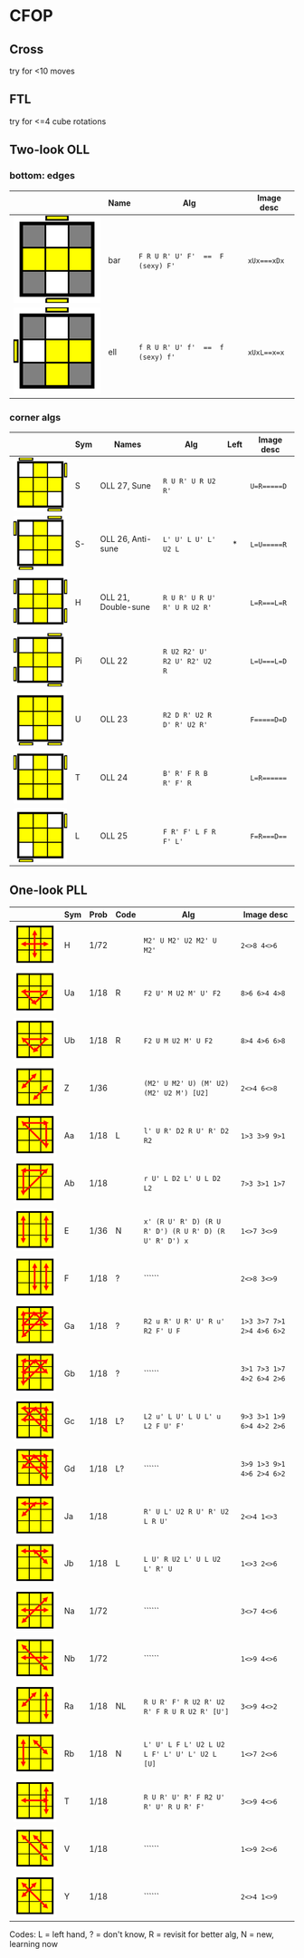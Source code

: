 # CFOP

## Cross

try for <10 moves

## FTL

try for <=4 cube rotations

## Two-look OLL

### bottom: edges

|     | Name | Alg | Image desc |
| --- | --- | --- | --- |
| ![bar](images/bar.svg) | bar | ```F R U R' U' F'  ==  F (sexy) F'``` | ```xUx===xDx```|
| ![ell](images/ell.svg) | ell | ```f R U R' U' f'  ==  f (sexy) f'``` | ```xUxL==x=x``` |

### corner algs

|     | Sym | Names | Alg | Left | Image desc |
| --- | ----   | ---   | --- | :---: | --- |
| ![oll27](images/oll27.svg) | S      | OLL 27, Sune | ```R U R' U R U2 R'``` | | ```U=R=====D``` |
| ![oll26](images/oll26.svg) | S- | OLL 26, Anti-sune | ```L' U' L U' L' U2 L``` | * | ```L=U=====R``` |
| ![oll21](images/oll21.svg) | H | OLL 21, Double-sune | ```R U R' U R U' R' U R U2 R'``` | | ```L=R===L=R``` |
| ![oll22](images/oll22.svg) | Pi | OLL 22 | ```R U2 R2' U' R2 U' R2' U2 R``` | | ```L=U===L=D``` |
| ![oll23](images/oll23.svg) | U | OLL 23 | ```R2 D R' U2 R D' R' U2 R'``` | | ```F=====D=D``` |
| ![oll24](images/oll24.svg) | T | OLL 24 | ```B' R' F R B R' F' R``` | | ```L=R======``` |
| ![oll25](images/oll25.svg) | L | OLL 25 | ```F R' F' L F R F' L'``` | | ```F=R===D==``` |

## One-look PLL

|    | Sym | Prob | Code | Alg | Image desc |
| ---| --- | ---  | --- | ---  | --- |
| ![H](images/h.svg) | H | 1/72 | | ```M2' U M2' U2 M2' U M2'``` | `2<>8 4<>6` |
| ![Ua](images/ua.svg) | Ua | 1/18 | R | ```F2 U' M U2 M' U' F2``` | ```8>6 6>4 4>8``` |
| ![Ub](images/ub.svg) | Ub | 1/18 | R | ```F2 U M U2 M' U F2``` | ```8>4 4>6 6>8``` |
| ![Z](images/z.svg) | Z | 1/36 | | ```(M2' U M2' U) (M' U2) (M2' U2 M') [U2]``` | ```2<>4 6<>8``` |
| ![Aa](images/aa.svg) | Aa | 1/18 | L | ```l' U R' D2 R U' R' D2 R2``` | ```1>3 3>9 9>1``` |
| ![Ab](images/ab.svg) | Ab | 1/18 |  | ```r U' L D2 L' U L D2 L2``` | ```7>3 3>1 1>7``` |
| ![E](images/e.svg) | E | 1/36 | N | `x' (R U' R' D) (R U R' D') (R U R' D) (R U' R' D') x` | ```1<>7 3<>9``` |
| ![F](images/f.svg) | F | 1/18 | ? | `````` | ```2<>8 3<>9``` |
| ![Ga](images/ga.svg) | Ga | 1/18 | ? | ```R2 u R' U R' U' R u' R2 F' U F``` | ```1>3 3>7 7>1 2>4 4>6 6>2``` |
| ![Gb](images/gb.svg) | Gb | 1/18 | ? | `````` | ```3>1 7>3 1>7 4>2 6>4 2>6``` |
| ![Gc](images/gc.svg) | Gc | 1/18 | L? | ```L2 u' L U' L U L' u L2 F U' F'``` | ```9>3 3>1 1>9 6>4 4>2 2>6``` |
| ![Gd](images/gd.svg) | Gd | 1/18 | L? | `````` | ```3>9 1>3 9>1 4>6 2>4 6>2``` |
| ![Ja](images/ja.svg) | Ja | 1/18 | | ```R' U L' U2 R U' R' U2 L R U'``` | ```2<>4 1<>3``` |
| ![Jb](images/jb.svg) | Jb | 1/18 | L | ```L U' R U2 L' U L U2 L' R' U ``` | ```1<>3 2<>6``` |
| ![Na](images/na.svg) | Na | 1/72 |  | `````` | ```3<>7 4<>6``` |
| ![Nb](images/nb.svg) | Nb | 1/72 |  | `````` | ```1<>9 4<>6``` |
| ![Ra](images/ra.svg) | Ra | 1/18 | NL | `R U R' F' R U2 R' U2 R' F R U R U2 R' [U']` | `3<>9 4<>2` |
| ![Rb](images/rb.svg) | Rb | 1/18 | N | `L' U' L F L' U2 L U2 L F' L' U' L' U2 L [U]` | `1<>7 2<>6` |
| ![T](images/t.svg) | T | 1/18 |  | ```R U R' U' R' F R2 U' R' U' R U R' F'``` | ```3<>9 4<>6``` |
| ![V](images/v.svg) | V | 1/18 |  | `````` | ```1<>9 2<>6``` |
| ![Y](images/y.svg) | Y | 1/18 |  | `````` | ```2<>4 1<>9``` |

Codes: L = left hand, ? = don't know, R = revisit for better alg, N = new, learning now
